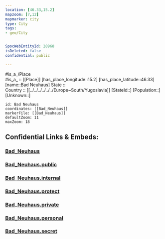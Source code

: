 ```yaml
---
location: [46.33,15.2] 
mapzoom: [7,12] 
mapmarker: city 
type: City
tags:
- geo/City


SpocWebEntityId: 28968
isDeleted: false
confidential: public

---
```

#is_a_/Place  
#is_a_ :: [[Place]] 
[has_place_longitude::15.2] 
[has_place_latitude::46.33] 
[name::Bad Neuhaus] 
State ::  
Country :: [[../../../../../../Europe~South/Yugoslavia]] 
[StateId::] 
[Population::] 
[Unknown::] 


```leaflet
id: Bad Neuhaus
coordinates: [[Bad_Neuhaus]] 
markerFile: [[Bad_Neuhaus]] 
defaultZoom: 11 
maxZoom: 18
```


## Confidential Links & Embeds: 

### [Bad_Neuhaus](/_Standards/Earth/Continent/Europe/Europe~Central/Slovenia/Regions~Slovenia/Savinjska/counties~Savinjska/Dobrna/City/Bad_Neuhaus.md) 

### [Bad_Neuhaus.public](/_public/Earth/Continent/Europe/Europe~Central/Slovenia/Regions~Slovenia/Savinjska/counties~Savinjska/Dobrna/City/Bad_Neuhaus.public.md) 

### [Bad_Neuhaus.internal](/_internal/Earth/Continent/Europe/Europe~Central/Slovenia/Regions~Slovenia/Savinjska/counties~Savinjska/Dobrna/City/Bad_Neuhaus.internal.md) 

### [Bad_Neuhaus.protect](/_protect/Earth/Continent/Europe/Europe~Central/Slovenia/Regions~Slovenia/Savinjska/counties~Savinjska/Dobrna/City/Bad_Neuhaus.protect.md) 

### [Bad_Neuhaus.private](/_private/Earth/Continent/Europe/Europe~Central/Slovenia/Regions~Slovenia/Savinjska/counties~Savinjska/Dobrna/City/Bad_Neuhaus.private.md) 

### [Bad_Neuhaus.personal](/_personal/Earth/Continent/Europe/Europe~Central/Slovenia/Regions~Slovenia/Savinjska/counties~Savinjska/Dobrna/City/Bad_Neuhaus.personal.md) 

### [Bad_Neuhaus.secret](/_secret/Earth/Continent/Europe/Europe~Central/Slovenia/Regions~Slovenia/Savinjska/counties~Savinjska/Dobrna/City/Bad_Neuhaus.secret.md)

